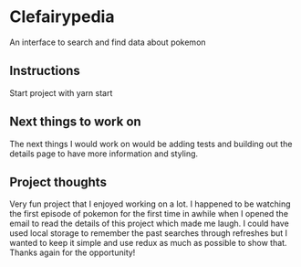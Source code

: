 # Clefairypedia

An interface to search and find data about pokemon

## Instructions

Start project with yarn start

## Next things to work on

The next things I would work on would be adding tests and building out the details page to have more information and styling.

## Project thoughts

Very fun project that I enjoyed working on a lot. I happened to be watching the first episode of pokemon for the first time in awhile when I opened the email to read the details of this project which made me laugh. I could have used local storage to remember the past searches through refreshes but I wanted to keep it simple and use redux as much as possible to show that. Thanks again for the opportunity!
